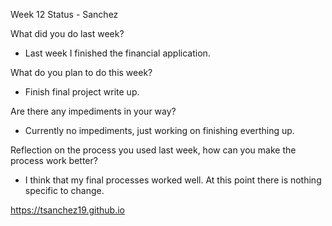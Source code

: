 Week 12 Status - Sanchez

What did you do last week?

* Last week I finished the financial application.
   
What do you plan to do this week?

* Finish final project write up. 

Are there any impediments in your way?

* Currently no impediments, just working on finishing everthing up. 

Reflection on the process you used last week, how can you make the process work better?

* I think that my final processes worked well. At this point there is nothing specific to change. 

https://tsanchez19.github.io
